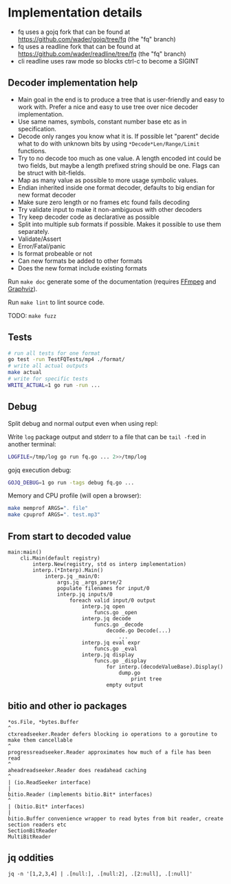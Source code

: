 # Implementation details

- fq uses a gojq fork that can be found at https://github.com/wader/gojq/tree/fq (the "fq" branch)
- fq uses a readline fork that can be found at https://github.com/wader/readline/tree/fq (the "fq" branch)
- cli readline uses raw mode so blocks ctrl-c to become a SIGINT

## Decoder implementation help

- Main goal in the end is to produce a tree that is user-friendly and easy to work with.
Prefer a nice and easy to use tree over nice decoder implementation.
- Use same names, symbols, constant number base etc as in specification.
- Decode only ranges you know what it is. If possible let "parent" decide what to do with unknown
bits by using `*Decode*Len/Range/Limit` functions.
- Try to no decode too much as one value.
A length encoded int could be two fields, but maybe a length prefixed string should be one.
Flags can be struct with bit-fields.
- Map as many value as possible to more usage symbolic values.
- Endian inherited inside one format decoder, defaults to big endian for new format decoder
- Make sure zero length or no frames etc found fails decoding
- Try validate input to make it non-ambiguous with other decoders
- Try keep decoder code as declarative as possible
- Split into multiple sub formats if possible. Makes it possible to use them separately.
- Validate/Assert
- Error/Fatal/panic
- Is format probeable or not
- Can new formats be added to other formats
- Does the new format include existing formats

Run `make doc` generate some of the documentation (requires [FFmpeg](https://github.com/FFmpeg/FFmpeg) and [Graphviz](https://gitlab.com/graphviz/graphviz)).

Run `make lint` to lint source code.

TODO: `make fuzz`

## Tests

```sh
# run all tests for one format
go test -run TestFQTests/mp4 ./format/
# write all actual outputs
make actual
# write for specific tests
WRITE_ACTUAL=1 go run -run ...
```

## Debug

Split debug and normal output even when using repl:

Write `log` package output and stderr to a file that can be `tail -f`:ed in another terminal:
```sh
LOGFILE=/tmp/log go run fq.go ... 2>>/tmp/log
```

gojq execution debug:
```sh
GOJQ_DEBUG=1 go run -tags debug fq.go ...
```

Memory and CPU profile (will open a browser):
```sh
make memprof ARGS=". file"
make cpuprof ARGS=". test.mp3"
```

## From start to decoded value

```
main:main()
    cli.Main(default registry)
        interp.New(registry, std os interp implementation)
        interp.(*Interp).Main()
            interp.jq _main/0:
                args.jq _args_parse/2
                populate filenames for input/0
                interp.jq inputs/0
                    foreach valid input/0 output
                        interp.jq open
                            funcs.go _open
                        interp.jq decode
                            funcs.go _decode
                                decode.go Decode(...)
                                    ...
                        interp.jq eval expr
                            funcs.go _eval
                        interp.jq display
                            funcs.go _display
                                for interp.(decodeValueBase).Display()
                                    dump.go
                                        print tree
                                empty output
```

## bitio and other io packages

```
*os.File, *bytes.Buffer
^
ctxreadseeker.Reader defers blocking io operations to a goroutine to make them cancellable
^
progressreadseeker.Reader approximates how much of a file has been read
^
aheadreadseeker.Reader does readahead caching
^
| (io.ReadSeeker interface)
|
bitio.Reader (implements bitio.Bit* interfaces)
^
| (bitio.Bit* interfaces)
|
bitio.Buffer convenience wrapper to read bytes from bit reader, create section readers etc
SectionBitReader
MultiBitReader
```

## jq oddities

```
jq -n '[1,2,3,4] | .[null:], .[null:2], .[2:null], .[:null]'
```
